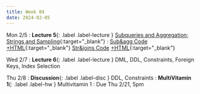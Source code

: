 ```yaml
---
title: Week 04
date: 2024-02-05
---
```


Mon 2/5
: **Lecture 5**{: .label .label-lecture } [Subqueries and Aggregation;](https://docs.google.com/presentation/d/1bT3UPAuXSo9rYGGjjzWBAggHCFoLWKU1Z2xs6VhsfMI/edit#slide=id.g24229eb25b9_0_139) [Strings and Sampling](https://docs.google.com/presentation/d/10MesC_5MxO-IfXsQbgyEerLpEtkpZc2iXzp0zBIInoQ/edit#slide=id.g2766bdd51c1_0_170){:target="\_blank"}
	: [Sub&agg Code](https://data101.datahub.berkeley.edu/hub/user-redirect/git-pull?repo=https%3A%2F%2Fgithub.com%2Fcal-data-eng%2Fsp24-materials.git&urlpath=lab%2Ftree%2Fsp24-materials.git%2Flecture%2Flec05%2Flec05-subq-agg.ipynb&branch=main) [+HTML](https://www.data101.org/sp24/resources/assets/lectures/lec05/lec05-subq-agg.html){:target="\_blank"}
	[Str&joins Code](https://data101.datahub.berkeley.edu/hub/user-redirect/git-pull?repo=https%3A%2F%2Fgithub.com%2Fcal-data-eng%2Fsp24-materials.git&urlpath=lab%2Ftree%2Fsp24-materials.git%2Flecture%2Flec05%2Flec05-strings-joins.ipynb&branch=main) [+HTML](https://www.data101.org/sp24/resources/assets/lectures/lec05/lec05-strings-joins.html){:target="\_blank"}

Wed 2/7
: **Lecture 6**{: .label .label-lecture } DML, DDL, Constraints, Foreign Keys, Index Selection

Thu 2/8 
: **Discussion**{: .label .label-disc } DDL, Constraints
: **MultiVitamin 1**{: .label .label-hw } Multivitamin 1
  : Due Thu 2/21, 5pm
